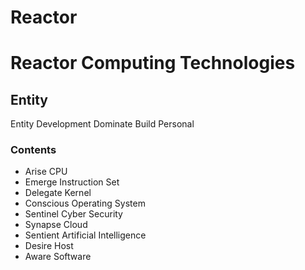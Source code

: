 # Reactor
# Reactor Computing Technologies

## Entity
Entity Development
Dominate Build
Personal 

### Contents
- Arise CPU
- Emerge Instruction Set
- Delegate Kernel
- Conscious Operating System
- Sentinel Cyber Security
- Synapse Cloud
- Sentient Artificial Intelligence
- Desire Host
- Aware Software
